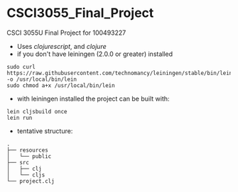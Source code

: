 # CSCI3055_Final_Project
CSCI 3055U Final Project for 100493227
- Uses *clojurescript*, and *clojure*
- if you don't have leiningen (2.0.0 or greater) installed
```
sudo curl https://raw.githubusercontent.com/technomancy/leiningen/stable/bin/lein -o /usr/local/bin/lein
sudo chmod a+x /usr/local/bin/lein
```
- with leiningen installed the project can be built with:
```
lein cljsbuild once
lein run
```
- tentative structure:
```
.
├── resources
│   └── public
├── src
│   ├── clj
│   └── cljs
└── project.clj
```
